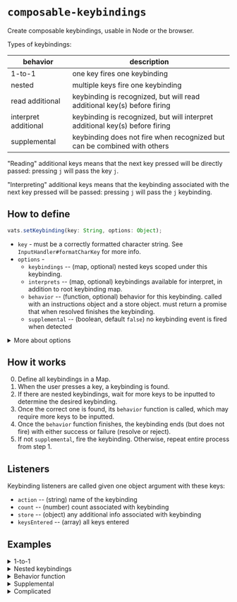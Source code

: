 # `composable-keybindings`

Create composable keybindings, usable in Node or the browser.

Types of keybindings:

| behavior | description
| - | - |
| 1-to-1 | one key fires one keybinding
| nested | multiple keys fire one keybinding
| read additional | keybinding is recognized, but will read additional key(s) before firing
| interpret additional | keybinding is recognized, but will interpret additional key(s) before firing
| supplemental | keybinding does not fire when recognized but can be combined with others

"Reading" additional keys means that the next key pressed will be directly passed: pressing `j` will pass the key `j`.

"Interpreting" additional keys means that the keybinding associated with the next key pressed will be passed: pressing `j` will pass the `j` keybinding.

## How to define

```js
vats.setKeybinding(key: String, options: Object);
```

- `key` - must be a correctly formatted character string. See `InputHandler#formatCharKey` for more info.
- `options` -
  - `keybindings` -- (map, optional) nested keys scoped under this keybinding.
  - `interprets` -- (map, optional) keybindings available for interpret, in addition to root keybinding map.
  - `behavior` -- (function, optional) behavior for this keybinding. called with an instructions object and a store object. must return a promise that when resolved finishes the keybinding.
  - `supplemental` -- (boolean, default `false`) no keybinding event is fired when detected

<details>
<summary>More about options</summary>

### `options.keybindings`

Nested keybindings allows a sequence of inputted keys to fire one keybinding event. For example keybinding `t` can have a nested keybinding `a`, such that the `nested-keybinding` event will fire when the user presses `t` then `a`.

```js
vats.setKeybinding('t', {
  name: 'test',
  keybindings: new Map([
    ['a', { name: 'nested-keybinding' }]
  ])
});
```

### `options.interprets`

Applicable when calling `interpret()` in the behavior function. Any keybindings inside `options.interprets` are now available in additional to all keybindings defined in the root map.

This is different from `options.keybindings` in that the interpreted keybinding is not the one that is fired in the event. E.g. defining the keybinding below and pressing `ta` will fire the `test` keybinding:

```js
vats.setKeybinding('t', {
  name: 'test',
  interprets: new Map([
    ['a', { name: 'nested-interpret' }]
  ]),
  behavior: ({ interpret }, store) => {
    return interpret().then(keybinding => {
      store.keybinding = keybinding;
    });
  }
});
```

### `options.behavior`

When this function is given, the keybinding does not immediately fire when detected. Instead, this function is called and a promise is returned. If rejected, the keybinding resets. Otherwise additional keys can be read/interpreted, or other custom keybinding behavior occurs, then the promise resolves and the keybinding will fire.

```js
behavior(instructions: Object, store: Object): Promise
```

- `instructions` - includes some helper functions (`read`, `interpret`)
- `store` - plain object to store additional keybinding info
- returns Promise - resolves when behavior is finished or rejects to cancel

```js
read(count: Number): Promise
```

- `count` - number of keys to read
- returns Promise<array> - resolves with an array of keys when reading is finished. Doesn't reject.

```js
interpret(filter?: Function): Promise
```

- `filter` - filter function to weed out undesired keybindings.
- returns Promise - resolves with a found keybinding, or rejects if none is found.

### `options.supplemental`

A value of `true` means that keybindings will fire after their behavior function finishes. When `false`, the behavior function is still called but instead of firing, another keybinding will be interpreted. The last non-supplemental keybinding to be recognized is the one that will fire.
</details>

## How it works

0. Define all keybindings in a Map.
1. When the user presses a key, a keybinding is found.
2. If there are nested keybindings, wait for more keys to be inputted to determine the desired keybinding.
3. Once the correct one is found, its `behavior` function is called, which may require more keys to be inputted.
4. Once the `behavior` function finishes, the keybinding ends (but does not fire) with either success or failure (resolve or reject).
5. If not `supplemental`, fire the keybinding. Otherwise, repeat entire process from step 1.

## Listeners

Keybinding listeners are called given one object argument with these keys:

- `action` -- (string) name of the keybinding
- `count` -- (number) count associated with keybinding
- `store` -- (object) any additional info associated with keybinding
- `keysEntered` -- (array<string>) all keys entered

## Examples

<details>
<summary>1-to-1</summary>

Set `j` to fire keybinding `cursor-down`:

```js
vats.setKeybinding('j', { name: 'cursor-down' });
vats.on('keybinding', console.log);

// output when user presses `j`:
// {
//   action: { name: 'cursor-down' },
//   count: 1,
//   store: {},
//   keysEntered: ['j']
// }
```
</details>

<details>
<summary>Nested keybindings</summary>

Set `y`, when pressed twice, to fire keybinding `yank-line`.

```js
vats.setKeybinding('y y', { name: 'yank-line' });
vats.on('keybinding', console.log);

// output when user presses `2yy`:
// {
//   action: { name: 'yank-line' },
//   count: 2,
//   store: {},
//   keysEntered: ['2', 'y', 'y']
// }
```

Above is a shortcut. Here is another way to define `yy` using nested keybindings:

```js
vats.setKeybinding('y', {
  name: 'yank',
  keybindings: new Map([
    ['y', { name: 'yank-line' }]
  ])
});
```
</details>

<details>
<summary>Behavior function</summary>

### read

Set `f` to read a key and then fire keybinding `find`.

```js
vats.setKeybinding('f', {
  name: 'find',
  behavior: ({ read }, store) => {
    return read(1).then(keys => {
      store.foundKey = keys[0];
    });
  }
});

vats.on('keybinding', console.log);

// output when user presses `fa`:
// {
//   action: { name: 'find' },
//   count: 1,
//   store: {},
//   keysEntered: ['f', 'a']
// }
```

### interpret

Set `d` to interpret a keybinding and fire keybinding `delete`.

```js
// simplified version
vats.setKeybinding('d', {
  name: 'delete',
  behavior: async ({ interpret }, store) => {
    return interpret().then(keybinding => {
      store.motion = keybinding;
    });
  }
});

vats.setKeybinding('j', { name: 'cursor-down', type: 'motion' });

vats.on('keybinding', console.log);

// output when user presses `d2j`:
// {
//   action: { name: 'delete' },
//   count: 1,
//   store: {
//     motion: {
//       action: { name: 'cursor-down', type: 'motion' },
//       count: 2,
//       store: {},
//       keysEntered: ['2', 'j']
//     }
//   }
//   keysEntered: ['d', '2', 'j']
// }
```

</details>

<details>
<summary>Supplemental</summary>

```js
vats.setKeybinding('t', { name: 'test' });

vats.setKeybinding('"', {
  name: 'register',
  supplemental: true,
  behavior: ({ read }, store) => {
    return read(1).then(keys => store.register = keys[0]);
  }
});

vats.on('keybinding', console.log);

// output when user presses `2"at`:
// {
//   action: { name: 'test' },
//   count: 2,
//   store: { register: 'a' },
//   keysEntered: ['2', '"', 'a', 't']
// }
```

Note that two keybindings are recognized, `"` and then `t`, but the keybinding event is associated with `t`. This is because `"` has the `supplemental` flag, which means it does not fire a keybinding event when recognized. Instead it adds a property to `store` and more keys will be read before an event is fired.
</details>

<details>
<summary>Complicated</summary>

Let's fully implement Vim's `delete` keybinding, which makes use of multiple features.

- when pressed twice, deletes entire line (`dd`)
- can be composed with cursor motion keybindings (`dj`)
- can be composed with text object keybindings (`diw`)
- keybinding is cancelled when a key combo is not recognized (e.g. `dy`)

Let's assume that the `j` or `cursor-down` keybinding is already defined.

```js
vats.setKeybinding('d', {
  name: 'delete',
  keybindings: new Map([['d', { name: 'delete-line' }]]),
  behavior: ({ interpret }, store) => {
    return new Promise((resolve, reject) => {
      const filter = kb => ['motion', 'text-object'].includes(kb.type);

      interpret(filter).then(keybinding => {
        store[keybinding.type] = keybinding;
        resolve();
      }).catch(reject);
    });
  },
  interprets: new Map([
    ['i', {
      name: 'inner',
      type: 'text-object',
      behavior: ({ read }, store) => {
        return read(1).then(keys => store.inner = keys[0]);
      }
    }]
  ])
});
```

This is one way to define the keybinding behavior. To actually make use of inputted keys there will have to be a listener attached to determine the behavior. Below is a possibility.

```js
vats.on('keybinding', (obj) => {
  if (obj.action.name === 'delete-line') {
    __deleteLinePseudo(obj.count);
  } else if (obj.action.name === 'delete') {
    __deletePseudo(obj);
  }
});

function __deleteLinePseudo(count) {
  for (let i = 0; i < count; i++) {
    __deleteCurrentLinePseudo();
  }
}

function __deletePseudo({ action, count, store, keysEntered }) {
  if (store.motion) {
    const start = __getCursorPos();
    const end = __getNewPosFromKeybinding(store.motion);
    __deleteFromStartToEnd(start, end, count);
  } else if (store['text-object']) {
    const textObject = __getTextObject(store, count);
    __deleteTextObject(textObject);
  }
}
```

<details>
<summary>Keypress walkthrough</summary>

### `dd`

1. user presses `d`
    - `delete` keybinding is recognized. `keybindings` and/or `behavior` is present, so more keys need to be read.
2. user presses `d`
    - `d` is inside `delete`'s keybindings map, so detect it.
    - `delete-line` does not need more input, so fire `delete-line` immediately.
3. keybinding fires

### `dj`

1. user presses `d`
    - `delete` keybinding is recognized. `keybindings` and/or `behavior` is present, so more keys need to be read.
2. user presses `j`
    - `j` is not inside `delete`'s keybindings map, so call `behavior` function.
    - `interpret` is called, `j` is interpreted, and `interpret` resolves with the `cursor-down` keybinding. `delete` modifies `store` and resolves successfully.
3. keybinding fires

### `diw`

1. user presses `d`
    - `delete` keybinding is recognized. `keybindings` and/or `behavior` is present, so more keys need to be read.
2. user presses `i`
    - `i` is not inside `delete`'s keybindings map, so call `behavior` function
    - `interpret` is called and `i` is interpreted.
    - `i` is inside `delete`'s `interprets` map, so call `inner` `behavior` function.
    - `read` is called, so wait for user to press a key
3. user presses `w`
    - `read` resolves with `['w']`; `inner` modifies `store` and resolves successfully.
    - pop back up to `delete`'s `behavior` function, where `interpret` resolves with the `inner` keybinding. `delete` modifies `store` and resolves successfully.
4. keybinding fires

### `dy`

Assume `y` keybinding is not defined and its behavior is identical to Vim's `y` keybinding.

1. user presses `d`
    - `delete` keybinding is recognized. `keybindings` and/or `behavior` is present, so more keys need to be read.
2. user presses `y`
    - `y` is not inside `delete`'s keybindings map, so call `behavior` function.
    - `interpret` is called and `y` is interpreted.
    - `y` is not of type `motion` or `text-object`, so the promise rejects and the keybinding cancels.

</details>

</details>
